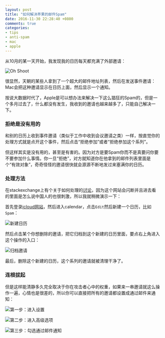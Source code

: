 ```yaml
---
layout: post
title: "如何解决苹果的邮件Spam"
date: 2016-11-30 22:28:40 +0800
comments: true
categories:
- tips
- anti-spam
- mac
- apple
---
```


从10月的某一天开始，我发现我的日历每天都充满了外部邀请：

![Oh Shoot](http://upload-images.jianshu.io/upload_images/20292-5d2a6a90f697fcab.jpg?imageMogr2/auto-orient/strip%7CimageView2/2/w/1240)

很显然，天朝的某些人拿到了一个超大的邮件地址列表，然后在发送事件邀请：Mac会把这种邀请显示在日历上面，然后显示一个通知。

按说大数据时代了，Apple是可以想办法来解决一下这么猖狂的Spam的，但是一个多月过去了，什么都没有发生，我收到的邀请也越来越多了，只能自己解决一下。

### 拒绝是没有用的

和别的日历上收到事件邀请（类似于工作中收到会议邀请之类）一样，按直觉你的处理方式就是点开这个事件，然后点击“拒绝参加”或者“拒绝参加这个系列”。

但这样其实是没有用的，甚至是有害的。因为对方是要Spam你而不是真要问你要不要参加什么事情。你一旦“拒绝”，对方就知道你在他拿到的邮件列表里面是个“有效对象”，奇奇怪怪的邀请很快就会源源不断地发过来塞满你的日历。

###  处理方法

在stackexchange上有个关于如何处理的[讨论](http://apple.stackexchange.com/questions/258424/spam-icloud-calendar-invitation/)，因为这个网站会闪断并且进去看的里面是怎么说中国人的也很刺激，所以我就稍微演示一下：

首先登录[icloud网站](https://www.icloud.com)，然后进入calendar，点击`Edit`然后新建一个日历，比如`Spam`：

![新建日历](http://upload-images.jianshu.io/upload_images/20292-9d6643b09baec11f.jpg?imageMogr2/auto-orient/strip%7CimageView2/2/w/1240)

然后点击某个你想删除的邀请，把它归档到这个新建的日历里面，要点右上角进入这个操作的入口：

![归档邀请](http://upload-images.jianshu.io/upload_images/20292-addf2b77d0760b4c.jpg?imageMogr2/auto-orient/strip%7CimageView2/2/w/1240)

最后，删除这个新建的日历，这个系列的邀请就被清理干净了。

### 连根拔起

但是这样能清静多久完全取决于你在攻击者心中的权重，如果来一串邀请就这么操作一遍，心情也是很差的，所以你可以直接把所有的邀请都设置成通过邮件来通知：

![第一步：进入设置](http://upload-images.jianshu.io/upload_images/20292-a2a0d0c09520b3e8.jpg?imageMogr2/auto-orient/strip%7CimageView2/2/w/1240)

![第二步：进入高级选项](http://upload-images.jianshu.io/upload_images/20292-702275e3ee3966cf.jpg?imageMogr2/auto-orient/strip%7CimageView2/2/w/1240)

![第三步：勾选通过邮件通知](http://upload-images.jianshu.io/upload_images/20292-72790afa08ac2789.jpg?imageMogr2/auto-orient/strip%7CimageView2/2/w/1240)